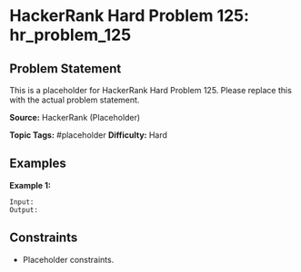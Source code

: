 # HackerRank Hard Problem 125: hr_problem_125

## Problem Statement

This is a placeholder for HackerRank Hard Problem 125.
Please replace this with the actual problem statement.

**Source:** HackerRank (Placeholder)

**Topic Tags:** #placeholder
**Difficulty:** Hard

## Examples

**Example 1:**

```
Input:
Output:
```

## Constraints

- Placeholder constraints.
